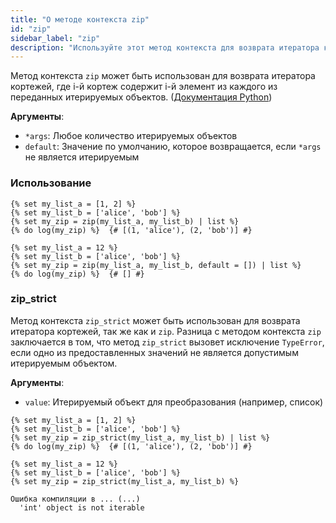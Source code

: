 ```yaml
---
title: "О методе контекста zip"
id: "zip"
sidebar_label: "zip"
description: "Используйте этот метод контекста для возврата итератора кортежей."
---
```


Метод контекста `zip` может быть использован для возврата итератора кортежей, где i-й кортеж содержит i-й элемент из каждого из переданных итерируемых объектов. ([Документация Python](https://docs.python.org/3/library/functions.html#zip))

__Аргументы__:
- `*args`: Любое количество итерируемых объектов
- `default`: Значение по умолчанию, которое возвращается, если `*args` не является итерируемым

### Использование

```
{% set my_list_a = [1, 2] %}
{% set my_list_b = ['alice', 'bob'] %}
{% set my_zip = zip(my_list_a, my_list_b) | list %}
{% do log(my_zip) %}  {# [(1, 'alice'), (2, 'bob')] #}
```

```
{% set my_list_a = 12 %}
{% set my_list_b = ['alice', 'bob'] %}
{% set my_zip = zip(my_list_a, my_list_b, default = []) | list %}
{% do log(my_zip) %}  {# [] #}
```

### zip_strict

Метод контекста `zip_strict` может быть использован для возврата итератора кортежей, так же как и `zip`. Разница с методом контекста `zip` заключается в том, что метод `zip_strict` вызовет исключение `TypeError`, если одно из предоставленных значений не является допустимым итерируемым объектом.

__Аргументы__:
- `value`: Итерируемый объект для преобразования (например, список)

```
{% set my_list_a = [1, 2] %}
{% set my_list_b = ['alice', 'bob'] %}
{% set my_zip = zip_strict(my_list_a, my_list_b) | list %}
{% do log(my_zip) %}  {# [(1, 'alice'), (2, 'bob')] #}
```

```
{% set my_list_a = 12 %}
{% set my_list_b = ['alice', 'bob'] %}
{% set my_zip = zip_strict(my_list_a, my_list_b) %}

Ошибка компиляции в ... (...)
  'int' object is not iterable
```
